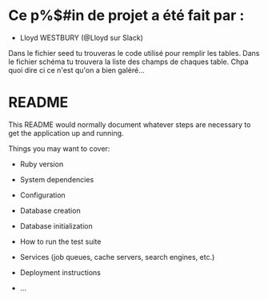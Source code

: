 # Ce p%$#in de projet a été fait par :
- Lloyd WESTBURY (@Lloyd sur Slack)

Dans le fichier seed tu trouveras le code utilisé pour remplir les tables.
Dans le fichier schéma tu trouvera la liste des champs de chaques table.
Chpa quoi dire ci ce n'est qu'on a bien galéré...


# README

This README would normally document whatever steps are necessary to get the
application up and running.

Things you may want to cover:

* Ruby version

* System dependencies

* Configuration

* Database creation

* Database initialization

* How to run the test suite

* Services (job queues, cache servers, search engines, etc.)

* Deployment instructions

* ...
